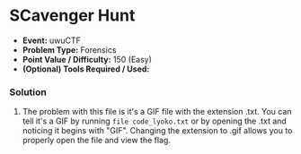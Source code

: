 # SCavenger Hunt
* **Event:** uwuCTF
* **Problem Type:** Forensics
* **Point Value / Difficulty:** 150 (Easy)
* **(Optional) Tools Required / Used:** 

### Solution
1) The problem with this file is it's a GIF file with the extension .txt. You can tell it's a GIF by running `file code_lyoko.txt` or by opening the .txt and noticing it begins with "GIF". Changing the extension to .gif allows you to properly open the file and view the flag.
